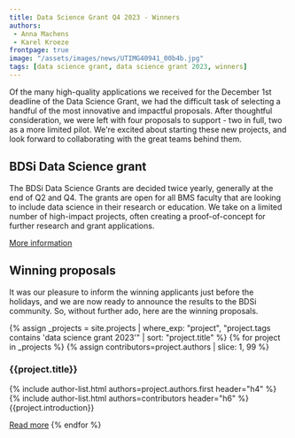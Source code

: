```yaml
---
title: Data Science Grant Q4 2023 - Winners
authors:
 - Anna Machens
 - Karel Kroeze
frontpage: true
image: "/assets/images/news/UTIMG40941_00b4b.jpg"
tags: [data science grant, data science grant 2023, winners]
---
```


Of the many high-quality applications we received for the December 1st deadline of the Data Science Grant, we had the difficult task of selecting a handful of the most innovative and impactful proposals. After thoughtful consideration, we were left with four proposals to support - two in full, two as a more limited pilot. We're excited about starting these new projects, and look forward to collaborating with the great teams behind them.

## BDSi Data Science grant
The BDSi Data Science Grants are decided twice yearly, generally at the end of Q2 and Q4. The grants are open for all BMS faculty that are looking to include data science in their research or education. We take on a limited number of high-impact projects, often creating a proof-of-concept for further research and grant applications. 

<a class="button" href="/data-science-grant">More information</a>

## Winning proposals
It was our pleasure to inform the winning applicants just before the holidays, and we are now ready to announce the results to the BDSi community. So, without further ado, here are the winning proposals.

{% assign _projects = site.projects | where_exp: "project", "project.tags contains 'data science grant 2023'" | sort: "project.title" %}
{% for project in _projects %}
{% assign contributors=project.authors | slice: 1, 99 %}

### {{project.title}}
{% include author-list.html authors=project.authors.first header="h4" %}
{% include author-list.html authors=contributors header="h6" %}
{{project.introduction}}

<a class="button" href="{{site.baseUrl}}{{project.url}}">Read more</a>
{% endfor %}
